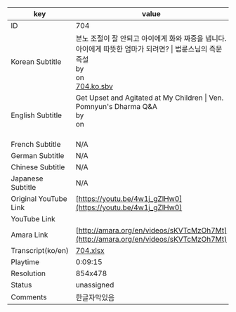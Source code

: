 |  key  |  value  |
|-------|---------|
| ID            | 704 |
| Korean Subtitle | 분노 조절이 잘 안되고 아이에게 화와 짜증을 냅니다. 아이에게 따뜻한 엄마가 되려면? \| 법륜스님의 즉문즉설<br>by <br>on <br>[704.ko.sbv](https://github.com/jungtosociety/dharma-qna/raw/master/sub/704/704.ko.sbv)<br>|
| English Subtitle | Get Upset and Agitated at My Children \| Ven. Pomnyun's Dharma Q&A<br>by <br>on <br><br>|
| French Subtitle | N/A |
| German Subtitle | N/A |
| Chinese Subtitle | N/A |
| Japanese Subtitle | N/A |
| Original YouTube Link  | [https://youtu.be/4w1j_gZlHw0](https://youtu.be/4w1j_gZlHw0) |
| YouTube Link  |  |
| Amara Link    | [http://amara.org/en/videos/sKVTcMzOh7Mt](http://amara.org/en/videos/sKVTcMzOh7Mt) |
| Transcript(ko/en) | [704.xlsx](https://github.com/jungtosociety/dharma-qna/raw/master/sub/704/704.xlsx) |
| Playtime | 0:09:15 |
| Resolution | 854x478|
| Status | unassigned |
| Comments | 한글자막있음 |
